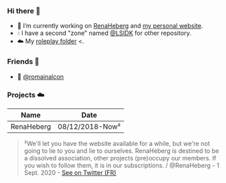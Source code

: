 ### Hi there :wave:
* :thought_balloon: I’m currently working on [RenaHeberg](https://github.com/orgs/RenaHeberg/people) and [my personal website](https://lsidk.eu.org).
* :droplet: I have a second "zone" named [@LSIDK](https://github.com/LSIDK) for other repository.
* :cloud: My [roleplay folder](https://github.com/LSIDK/roleplay-folder) <.

### Friends :dancers:
* :speech_balloon: [@romainalcon](https://github.com/romainalcon)

### Projects :cloud:

Name | Date
------------ | -------------
RenaHeberg | 08/12/2018-Now²

> ²We'll let you have the website available for a while, but we're not going to lie to you and lie to ourselves.
> RenaHeberg is destined to be a dissolved association, other projects (pre)occupy our members.
> If you wish to follow them, it is in our subscriptions. / @RenaHeberg - 1 Sept. 2020 - [See on Twitter (FR)](https://twitter.com/RenaHeberg/status/1297965830337187840)
